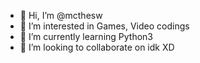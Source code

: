 - 👋 Hi, I’m @mcthesw
- 👀 I’m interested in Games, Video codings
- 🌱 I’m currently learning Python3
- 💞️ I’m looking to collaborate on idk XD

<!---
mcthesw/mcthesw is a ✨ special ✨ repository because its `README.md` (this file) appears on your GitHub profile.
You can click the Preview link to take a look at your changes.
--->
